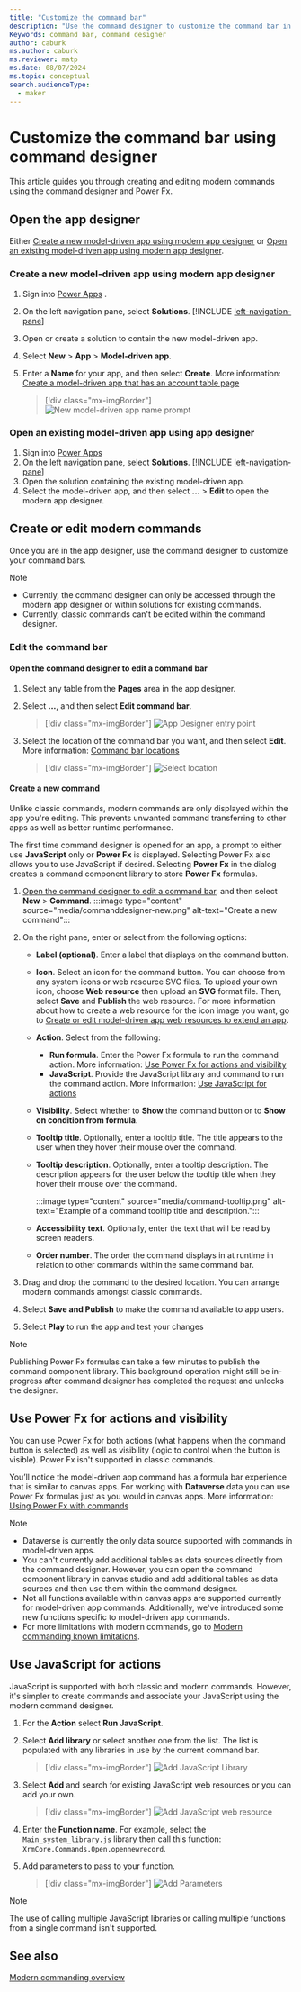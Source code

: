 ```yaml
---
title: "Customize the command bar"
description: "Use the command designer to customize the command bar in model-driven apps in Power Apps."
Keywords: command bar, command designer
author: caburk
ms.author: caburk
ms.reviewer: matp
ms.date: 08/07/2024
ms.topic: conceptual
search.audienceType: 
  - maker
---
```


# Customize the command bar using command designer

This article guides you through creating and editing modern commands using the command designer and Power Fx.
  
## Open the app designer

Either [Create a new model-driven app using modern app designer](#create-a-new-model-driven-app-using-modern-app-designer) or [Open an existing model-driven app using modern app designer](#open-an-existing-model-driven-app-using-modern-app-designer).

### Create a new model-driven app using modern app designer

1. Sign into [Power Apps](https://make.powerapps.com/?cds-app-module-designer.isCustomPageEnabled=true)
.
1. On the left navigation pane, select **Solutions**. [!INCLUDE [left-navigation-pane](../../includes/left-navigation-pane.md)]
1. Open or create a solution to contain the new model-driven app.
1. Select **New** > **App** > **Model-driven app**.
1. Enter a **Name** for your app, and then select **Create**. More information: [Create a model-driven app that has an account table page](create-a-model-driven-app.md)

   > [!div class="mx-imgBorder"]
   > ![New model-driven app name prompt](media/add-page-to-model-app/app-designer-name-prompt.png "New model-driven app name prompt")

### Open an existing model-driven app using app designer

1. Sign into [Power Apps](https://make.powerapps.com/?cds-app-module-designer.isCustomPageEnabled=true)
1. On the left navigation pane, select **Solutions**. [!INCLUDE [left-navigation-pane](../../includes/left-navigation-pane.md)]
1. Open the solution containing the existing model-driven app.
1. Select the model-driven app, and then select **...** > **Edit** to open the modern app designer.

## Create or edit modern commands

Once you are in the app designer, use the command designer to customize your command bars.

> [!NOTE]
> - Currently, the command designer can only be accessed through the modern app designer or within solutions for existing commands.
> - Currently, classic commands can't be edited within the command designer.

### Edit the command bar
 
#### Open the command designer to edit a command bar

1. Select any table from the **Pages** area in the app designer.

1. Select **...**, and then select **Edit command bar**.
    > [!div class="mx-imgBorder"]
    > ![App Designer entry point](media/commanddesigner-app-designer-entry-point.png "App Designer entry point")
 
1. Select the location of the command bar you want, and then select **Edit**. More information: [Command bar locations](command-designer-overview.md#command-bar-locations)
    > [!div class="mx-imgBorder"]
    > ![Select location](media/commanddesigner-command-bar-location-selection.png "Select location")
  
#### Create a new command

Unlike classic commands, modern commands are only displayed within the app you're editing. This prevents unwanted command transferring to other apps as well as better runtime performance.

The first time command designer is opened for an app, a prompt to either use **JavaScript** only or **Power Fx** is displayed. Selecting Power Fx also allows you to use JavaScript if desired. Selecting **Power Fx** in the dialog creates a command component library to store **Power Fx** formulas.

1. [Open the command designer to edit a command bar](#open-the-command-designer-to-edit-a-command-bar), and then select **New** >  **Command**.
   :::image type="content" source="media/commanddesigner-new.png" alt-text="Create a new command":::
1. On the right pane, enter or select from the following options:
   - **Label (optional)**. Enter a label that displays on the command button.
   - **Icon**. Select an icon for the command button. You can choose from any system icons or web resource SVG files. To upload your own icon, choose **Web resource** then upload an **SVG** format file. Then, select **Save** and **Publish** the web resource. For more information about how to create a web resource for the icon image you want, go to [Create or edit model-driven app web resources to extend an app](create-edit-web-resources.md).
   - **Action**. Select from the following:
      - **Run formula**. Enter the Power Fx formula to run the command action. More information: [Use Power Fx for actions and visibility](#use-power-fx-for-actions-and-visibility)
      - **JavaScript**. Provide the JavaScript library and command to run the command action. More information: [Use JavaScript for actions](#use-javascript-for-actions)
   - **Visibility**. Select whether to **Show** the command button or to **Show on condition from formula**. 
   - **Tooltip title**. Optionally, enter a tooltip title. The title appears to the user when they hover their mouse over the command.
   - **Tooltip description**. Optionally, enter a tooltip description. The description appears for the user below the tooltip title when they hover their mouse over the command.

      :::image type="content" source="media/command-tooltip.png" alt-text="Example of a command tooltip title and description.":::
   - **Accessibility text**. Optionally, enter the text that will be read by screen readers.
   - **Order number**. The order the command displays in at runtime in relation to other commands within the same command bar.

1. Drag and drop the command to the desired location. You can arrange modern commands amongst classic commands.
1. Select **Save and Publish** to make the command available to app users.
1. Select **Play** to run the app and test your changes 

> [!NOTE]
> Publishing Power Fx formulas can take a few minutes to publish the command component library. This background operation might still be in-progress after command designer has completed the request and unlocks the designer.

## Use Power Fx for actions and visibility

You can use Power Fx for both actions (what happens when the command button is selected) as well as visibility (logic to control when the button is visible). Power Fx isn't supported in classic commands.

You’ll notice the model-driven app command has a formula bar experience that is similar to canvas apps. For working with **Dataverse** data you can use Power Fx formulas just as you would in canvas apps. More information: [Using Power Fx with commands](commanding-use-powerfx.md)

> [!NOTE]
>
> - Dataverse is currently the only data source supported with commands in model-driven apps.
> - You can't currently add additional tables as data sources directly from the command designer. However, you can open the command component library in canvas studio and add additional tables as data sources and then use them within the command designer.
> - Not all functions available within canvas apps are supported currently for model-driven app commands. Additionally, we've introduced some new functions specific to model-driven app commands.
> - For more limitations with modern commands, go to [Modern commanding known limitations](command-designer-limitations.md).
  
## Use JavaScript for actions
  
JavaScript is supported with both classic and modern commands. However, it's simpler to create commands and associate your JavaScript using the modern command designer.
  
1. For the **Action** select **Run JavaScript**.

1. Select **Add library** or select another one from the list. The list is populated with any libraries in use by the current command bar.
 
   > [!div class="mx-imgBorder"]
   > ![Add JavaScript Library](media/commanddesigner-add-javascript-library.png "Add JavaScript Library")

1. Select **Add** and search for existing JavaScript web resources or you can add your own.

    > [!div class="mx-imgBorder"]
    > ![Add JavaScript web resource](media/commanddesigner-add-javaScript-library-modal.png "Add JavaScript web resource")
 
1. Enter the **Function name**. For example, select the `Main_system_library.js` library then call this function: `XrmCore.Commands.Open.opennewrecord`.

1. Add parameters to pass to your function.

    > [!div class="mx-imgBorder"]
    > ![Add Parameters](media/commanddesigner-add-javascript-parameters.png "Add Parameters")

> [!NOTE]
> The use of calling multiple JavaScript libraries or calling multiple functions from a single command isn't supported.
  
## See also

[Modern commanding overview](command-designer-overview.md)
